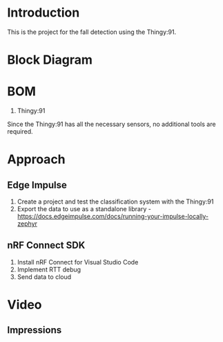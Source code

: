 # Introduction
This is the project for the fall detection using the Thingy:91.

# Block Diagram

# BOM
1. Thingy:91

Since the Thingy:91 has all the necessary sensors, no additional tools are required.


# Approach
## Edge Impulse
1. Create a project and test the classification system with the Thingy:91
2. Export the data to use as a standalone library - https://docs.edgeimpulse.com/docs/running-your-impulse-locally-zephyr

## nRF Connect SDK
1. Install nRF Connect for Visual Studio Code
2. Implement RTT debug
3. Send data to cloud

# Video



## Impressions

